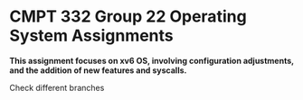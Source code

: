 # CMPT 332 Group 22 Operating System Assignments
**This assignment focuses on xv6 OS, involving configuration adjustments, and the addition of new features and syscalls.**

Check different branches
